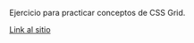 Ejercicio para practicar conceptos de CSS Grid.

[Link al sitio](https://dbsantiago.github.io/Codecademy/FrontEndEngineer/38-savoryPage/index.html)